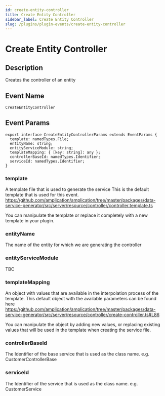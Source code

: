 ```yaml
---
id: create-entity-controller
title: Create Entity Controller
sidebar_label: Create Entity Controller
slug: /plugins/plugin-events/create-entity-controller
---
```


# Create Entity Controller

## Description

Creates the controller of an entity

## Event Name

`CreateEntityController`

## Event Params

```tsx
export interface CreateEntityControllerParams extends EventParams {
  template: namedTypes.File;
  entityName: string;
  entityServiceModule: string;
  templateMapping: { [key: string]: any };
  controllerBaseId: namedTypes.Identifier;
  serviceId: namedTypes.Identifier;
}
```

### template

A template file that is used to generate the service
This is the default template that is used for this event.
https://github.com/amplication/amplication/tree/master/packages/data-service-generator/src/server/resource/controller/controller.template.ts

You can manipulate the template or replace it completely with a new template in your plugin.

### entityName

The name of the entity for which we are generating the controller

### entityServiceModule

TBC

### templateMapping

An object with values that are available in the interpolation process of the template.
This default object with the available parameters can be found here
https://github.com/amplication/amplication/tree/master/packages/data-service-generator/src/server/resource/controller/create-controller.ts#L86

You can manipulate the object by adding new values, or replacing existing values that will be used in the template when creating the service file.

### controllerBaseId

The Identifier of the base service that is used as the class name. e.g. CustomerControllerBase

### serviceId

The Identifier of the service that is used as the class name. e.g. CustomerService
